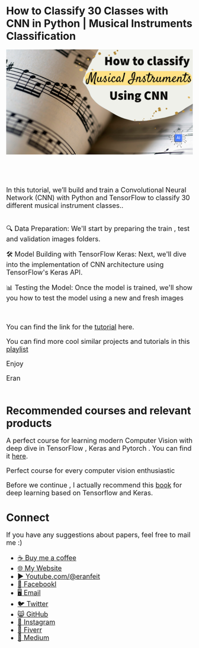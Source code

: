 # How to Classify 30 Classes with CNN in Python | Musical Instruments Classification

<p align="center">
  <img width="800" src="Musical Instruments Classification using CNN.png" "image">
</p>

##
<br/><br/> 

<font size= "4" >

In this tutorial, we’ll build and train a Convolutional Neural Network (CNN) with Python and TensorFlow to classify 30 different musical instrument classes..

<br/>
🔍 Data Preparation: We'll start by preparing the train , test and validation images folders.

🛠️ Model Building with TensorFlow Keras: Next, we'll dive into the implementation of CNN architecture using TensorFlow's Keras API.

📊 Testing the Model: Once the model is trained, we'll show you how to test the model using a new and fresh images 


<br/>

You can find the link for the [tutorial](https://youtu.be/3RjuIhqbwOE) here. 

You can find more cool similar projects and tutorials in this [playlist](ssshttps://www.youtube.com/watch?v=n-SpVoHrzDQ&list=PLdkryDe59y4aytIPjci6_fn3B1-QuM-Oh)

Enjoy

Eran
<br/><br/> 

</font>

# Recommended courses and relevant products 
<font size= "4" >

A perfect course for learning modern Computer Vision with deep dive in TensorFlow , Keras and Pytorch . You can find it [here](http://bit.ly/3HeDy1V).

Perfect course for every computer vision enthusiastic

Before we continue , I actually recommend this [book](https://amzn.to/3STWZ2N) for deep learning based on Tensorflow and Keras. 



</font>

# Connect

<font size= "4" >
If you have any suggestions about papers, feel free to mail me :)

- [☕ Buy me a coffee](https://ko-fi.com/eranfeit)
- [🌐 My Website](https://eranfeit.net)
- [▶️ Youtube.com/@eranfeit](https://www.youtube.com/channel/UCTiWJJhaH6BviSWKLJUM9sg)
- [🐙 Facebookl](https://www.facebook.com/groups/3080601358933585)
- [🖥️ Email](mailto:feitgemel@gmail.com)
- [🐦 Twitter](https://twitter.com/eran_feit )
- [😸 GitHub](https://github.com/feitgemel)
- [📸 Instagram](https://www.instagram.com/eran_feit/)
- [🤝 Fiverr ](https://www.fiverr.com/s/mB3Pbb)
- [📝 Medium ](https://medium.com/@feitgemel)


</font>

